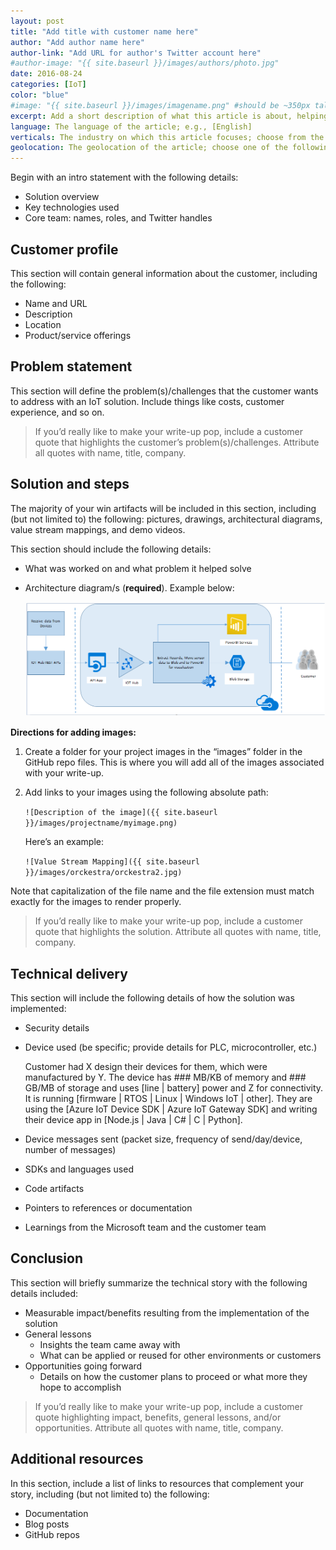 ```yaml
---
layout: post
title: "Add title with customer name here"
author: "Add author name here"
author-link: "Add URL for author's Twitter account here"
#author-image: "{{ site.baseurl }}/images/authors/photo.jpg"
date: 2016-08-24
categories: [IoT]
color: "blue"
#image: "{{ site.baseurl }}/images/imagename.png" #should be ~350px tall
excerpt: Add a short description of what this article is about, helping fellow developers understand why they would want to read it. What value will they get out of reading it? Focus on the problem or technologies and let that be the guiding light.
language: The language of the article; e.g., [English]
verticals: The industry on which this article focuses; choose from the following: ["Agriculture, Forestry & Fishing"], [Banking & Capital Markets], [Discrete Manufacturing], [Education], [Government], [Health], [Hospitality & Travel], [Insurance], [Logistics], [Media & Cable], [Nonprofit], [Power & Utilities], [Process Mfg & Resources], [Professional Services], [Public Safety], [Retail & Consumer Goods], [Telecommunications]
geolocation: The geolocation of the article; choose one of the following: [Africa], [Asia], [Central America and the Caribbean], [Europe], [Middle East], [North America], [Oceania], [South America]
---
```


Begin with an intro statement with the following details:

- Solution overview 
- Key technologies used 
- Core team: names, roles, and Twitter handles 

## Customer profile ##

This section will contain general information about the customer, including the following:

- Name and URL
- Description
- Location
- Product/service offerings
 
## Problem statement ##

This section will define the problem(s)/challenges that the customer wants to address with an IoT solution. Include things like costs, customer experience, and so on.
 
>If you’d really like to make your write-up pop, include a customer quote that highlights the customer’s problem(s)/challenges. Attribute all quotes with name, title, company.
 
## Solution and steps ##

The majority of your win artifacts will be included in this section, including (but not limited to) the following: pictures, drawings, architectural diagrams, value stream mappings, and demo videos.

This section should include the following details:

- What was worked on and what problem it helped solve
- Architecture diagram/s (**required**). Example below:

  ![IoT architecture diagram](/images/templates/iotarchitecture.png)

**Directions for adding images:**

1. Create a folder for your project images in the “images” folder in the GitHub repo files. This is where you will add all of the images associated with your write-up. 
2. Add links to your images using the following absolute path:

   `![Description of the image]({{ site.baseurl }}/images/projectname/myimage.png)`
    
   Here’s an example: 

   `![Value Stream Mapping]({{ site.baseurl }}/images/orckestra/orckestra2.jpg)`

Note that capitalization of the file name and the file extension must match exactly for the images to render properly.

>If you’d really like to make your write-up pop, include a customer quote that highlights the solution. Attribute all quotes with name, title, company.

## Technical delivery ##

This section will include the following details of how the solution was implemented:

- Security details
- Device used (be specific; provide details for PLC, microcontroller, etc.)

  Customer had X design their devices for them, which were manufactured by Y. The device has ### MB/KB of memory and ### GB/MB of storage and uses [line | battery] power and Z for connectivity. It is running [firmware | RTOS | Linux | Windows IoT | other]. They are using the [Azure IoT Device SDK | Azure IoT Gateway SDK] and writing their device app in [Node.js | Java | C# | C | Python].

- Device messages sent (packet size, frequency of send/day/device, number of messages)
- SDKs and languages used
- Code artifacts
- Pointers to references or documentation
- Learnings from the Microsoft team and the customer team
 
## Conclusion ##

This section will briefly summarize the technical story with the following details included:

- Measurable impact/benefits resulting from the implementation of the solution
- General lessons
  - Insights the team came away with
  - What can be applied or reused for other environments or customers
- Opportunities going forward
  - Details on how the customer plans to proceed or what more they hope to accomplish

>If you’d really like to make your write-up pop, include a customer quote highlighting impact, benefits, general lessons, and/or opportunities. Attribute all quotes with name, title, company.

## Additional resources ##

In this section, include a list of links to resources that complement your story, including (but not limited to) the following:

- Documentation
- Blog posts
- GitHub repos
